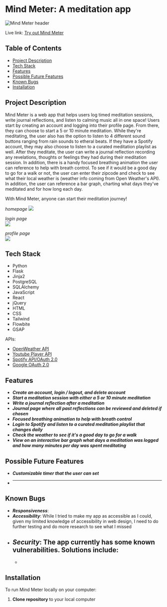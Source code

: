 # Mind Meter: A meditation app
![Mind Meter header](https://i.imgur.com/bQf1Iaw.png)

Live link: [Try out Mind Meter](100.26.194.141)  


## Table of Contents
- [Project Description](https://github.com/ismarjiw/Mind-Meter#project-description)
- [Tech Stack](https://github.com/ismarjiw/Mind-Meter#tech-stack)
- [Features](https://github.com/ismarjiw/Mind-Meter#features)
- [Possible Future Features](https://github.com/ismarjiw/Mind-Meter#possible-future-features)
- [Known Bugs](https://github.com/ismarjiw/Mind-Meter#known-bugs)
- [Installation](https://github.com/ismarjiw/Mind-Meter#installation)


## Project Description
Mind Meter is a web app that helps users log timed meditation sessions, write journal reflections, and listen to calming music all in one space! Users start by creating an account and logging into their profile page. From there, they can choose to start a 5 or 10 minute meditation. While they're meditating, the user also has the option to listen to 4 different sound buttons ranging from rain sounds to etheral beats. If they have a Spotify account, they may also choose to listen to a curated meditation playlist as well. After they meditate, the user can write a journal reflection recording any revelations, thoughts or feelings they had during their meditation session. In addition, there is a handy focused breathing animation the user can reference to help with breath control. To see if it would be a good day to go for a walk or not, the user can enter their zipcode and check to see what their local weather is (weather info coming from Open Weather's API). In addition, the user can reference a bar graph, charting what days they've meditated and for how long each day.

With Mind Meter, anyone can start their meditation journey!

*homepage*
<img src="https://media0.giphy.com/media/3PL3YXsdGLH3BakNsO/giphy.gif?cid=790b7611492fda7080098c644be66c6434f35c5a9d163c79&rid=giphy.gif&ct=g">

*login page*  
<img src="https://media4.giphy.com/media/zemz4fbHCsPYt90nYJ/giphy.gif?cid=790b7611070aadc16075ad1c84996680621fcb6306b0e60a&rid=giphy.gif&ct=g">

*profile page*  
<img src="https://media4.giphy.com/media/GsyWuQAL3AUnrYqecs/giphy.gif?cid=790b76118e8f1ce67aabeeddea491f612d99f5c94344e72f&rid=giphy.gif&ct=g">


## Tech Stack
- Python
- Flask
- Jinja2
- PostgreSQL
- SQLAlchemy
- JavaScript
- React
- jQuery
- HTML
- CSS
- Tailwind
- Flowbite
- GSAP

APIs:
- [OpenWeather API](https://openweathermap.org/api)
- [Youtube Player API](https://developers.google.com/youtube/iframe_api_reference)
- [Spotify API/OAuth 2.0](https://developer.spotify.com/documentation/web-api/)
- [Google OAuth 2.0](https://developers.google.com/identity/protocols/oauth2)


## Features
- ***Create an account, login / logout, and delete account***
- ***Start a meditation session with either a 5 or 10 minute meditation***
- ***Write a journal reflection after a meditation***
- ***Journal page where all past reflections can be reviewed and deleted if chosen***
- ***Focused breathing animation to help with breath control***
- ***Login to Spotify and listen to a curated meditation playlist that changes daily***
- ***Check the weather to see if it's a good day to go for a walk***
- ***View on an interactive bar graph what days a meditation was logged and how many minutes per day was spent meditating***


## Possible Future Features
- ***Customizable timer that the user can set***
- ******


## Known Bugs
- ***Responsiveness***: 
- ***Accessibility***: While I tried to make my app as accessible as I could, given my limited knowledge of accessibility in web design, I need to do further testing and do more research to see what I missed
- ***Security***: The app currently has some known vulnerabilities. Solutions include:
  - 
  - 


## Installation
To run Mind Meter locally on your computer:
1. **Clone repository** to your local computer
